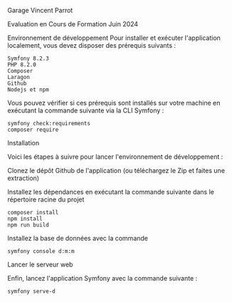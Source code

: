 Garage Vincent Parrot

Evaluation en Cours de Formation Juin 2024

Environnement de développement
Pour installer et exécuter l'application localement, vous devez disposer des prérequis suivants :

    Symfony 8.2.3
    PHP 8.2.0
    Composer
    Laragon
    Github
    Nodejs et npm

Vous pouvez vérifier si ces prérequis sont installés sur votre machine en exécutant la commande suivante via la CLI Symfony :

    symfony check:requirements
    composer require

Installation

Voici les étapes à suivre pour lancer l'environnement de développement :

Clonez le dépôt Github de l'application (ou téléchargez le Zip et faites une extraction)

Installez les dépendances en exécutant la commande suivante dans le répertoire racine du projet

    composer install 
    npm install 
    npm run build

Installez la base de données avec la commande 

    symfony console d:m:m

Lancer le serveur web 

Enfin, lancez l'application Symfony avec la commande suivante :

    symfony serve-d


